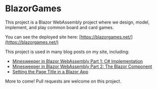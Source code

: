 # BlazorGames

This project is a Blazor WebAssembly project where we design, model, implement, and play common board and card games.

You can see the deployed site here: [https://blazorgames.net/](https://blazorgames.net/)

This project is used in many blog posts on my site, including:

* [Minesweeper in Blazor WebAssembly Part 1: C# Implementation](https://exceptionnotfound.net/minesweeper-in-blazor-webassembly-part-1-csharp-implementation/)
* [Minesweeper in Blazor WebAssembly Part 2: The Blazor Component](https://exceptionnotfound.net/minesweeper-in-blazor-webassembly-part-2-the-blazor-component/)
* [Setting the Page Title in a Blazor App](https://exceptionnotfound.net/setting-the-page-title-in-a-blazor-app-net-core/)

More to come! Pull requests are welcome on this project.
